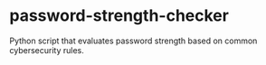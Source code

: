 # password-strength-checker
Python script that evaluates password strength based on common cybersecurity rules.
